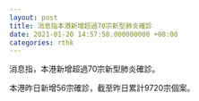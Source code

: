 ```yaml
---
layout: post
title: 消息指本港新增超過70宗新型肺炎確診
date: 2021-01-20 14:57:58.000000000 +08:00
categories: rthk
---
```


消息指，本港新增超過70宗新型肺炎確診。

本港昨日新增56宗確診，截至昨日累計9720宗個案。
